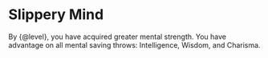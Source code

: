 # Slippery Mind
By {@level}, you have acquired greater mental strength.
You have advantage on all mental saving throws: Intelligence, Wisdom, and Charisma.
